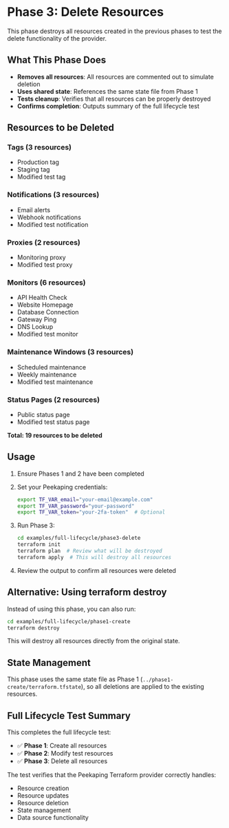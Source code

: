 # Phase 3: Delete Resources

This phase destroys all resources created in the previous phases to test the delete functionality of the provider.

## What This Phase Does

- **Removes all resources**: All resources are commented out to simulate deletion
- **Uses shared state**: References the same state file from Phase 1
- **Tests cleanup**: Verifies that all resources can be properly destroyed
- **Confirms completion**: Outputs summary of the full lifecycle test

## Resources to be Deleted

### Tags (3 resources)
- Production tag
- Staging tag
- Modified test tag

### Notifications (3 resources)
- Email alerts
- Webhook notifications
- Modified test notification

### Proxies (2 resources)
- Monitoring proxy
- Modified test proxy

### Monitors (6 resources)
- API Health Check
- Website Homepage
- Database Connection
- Gateway Ping
- DNS Lookup
- Modified test monitor

### Maintenance Windows (3 resources)
- Scheduled maintenance
- Weekly maintenance
- Modified test maintenance

### Status Pages (2 resources)
- Public status page
- Modified test status page

**Total: 19 resources to be deleted**

## Usage

1. Ensure Phases 1 and 2 have been completed

2. Set your Peekaping credentials:
   ```bash
   export TF_VAR_email="your-email@example.com"
   export TF_VAR_password="your-password"
   export TF_VAR_token="your-2fa-token"  # Optional
   ```

3. Run Phase 3:
   ```bash
   cd examples/full-lifecycle/phase3-delete
   terraform init
   terraform plan  # Review what will be destroyed
   terraform apply  # This will destroy all resources
   ```

4. Review the output to confirm all resources were deleted

## Alternative: Using terraform destroy

Instead of using this phase, you can also run:
```bash
cd examples/full-lifecycle/phase1-create
terraform destroy
```

This will destroy all resources directly from the original state.

## State Management

This phase uses the same state file as Phase 1 (`../phase1-create/terraform.tfstate`), so all deletions are applied to the existing resources.

## Full Lifecycle Test Summary

This completes the full lifecycle test:
- ✅ **Phase 1**: Create all resources
- ✅ **Phase 2**: Modify test resources
- ✅ **Phase 3**: Delete all resources

The test verifies that the Peekaping Terraform provider correctly handles:
- Resource creation
- Resource updates
- Resource deletion
- State management
- Data source functionality
